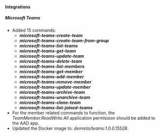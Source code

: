 
#### Integrations
##### Microsoft Teams
- Added 15 commands:
    - ***microsoft-teams-create-team***
    - ***microsoft-teams-create-team-from-group***
    - ***microsoft-teams-list-teams***
    - ***microsoft-teams-get-team*** 
    - ***microsoft-teams-update-team***
    - ***microsoft-teams-delete-team***
    - ***microsoft-teams-list-members***
    - ***microsoft-teams-get-member***
    - ***microsoft-teams-add-member***
    - ***microsoft-teams-remove-member***
    - ***microsoft-teams-update-member***
    - ***microsoft-teams-archive-team***
    - ***microsoft-teams-unarchive-team***
    - ***microsoft-teams-clone-team***
    - ***microsoft-teams-list-joined-teams***
- For the member related commands to function, the *TeamMember.ReadWrite.All* application permission should be added to the AAD app.
- Updated the Docker image to: *demisto/teams:1.0.0.15528*.
